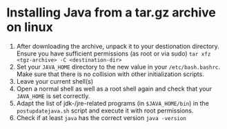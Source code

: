 # Installing Java from a tar.gz archive on linux

1. After downloading the archive, unpack it to your destionation directory. Ensure you have sufficient permissions (as root or via sudo)
   `tar xfz <tgz-archive> -C <destination-dir>`
2. Set your `JAVA_HOME` directory to the new value in your `/etc/bash.bashrc`. Make sure that there is no collision with other initialization scripts.
3. Leave your current shell(s)
4. Open a normal shell as well as a root shell again and check that your `JAVA_HOME` is set correctly.
5. Adapt the list of jdk-/jre-related programs (in `$JAVA_HOME/bin`) in the `postupdatejava.sh` script and execute it with root permissions.
6. Check if at least `java` has the correct version
   `java -version`
